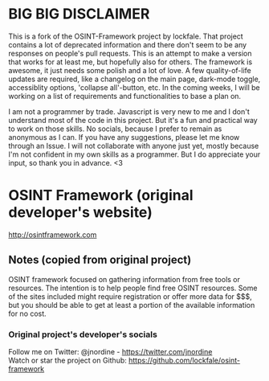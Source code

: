 # BIG BIG DISCLAIMER

This is a fork of the OSINT-Framework project by lockfale. That project contains a lot of deprecated information and there don't seem to be any responses on people's pull requests. This is an attempt to make a version that works for at least me, but hopefully also for others. The framework is awesome, it just needs some polish and a lot of love. A few quality-of-life updates are required, like a changelog on the main page, dark-mode toggle, accessiblity options, 'collapse all'-button, etc. In the coming weeks, I will be working on a list of requirements and functionalities to base a plan on. 

I am not a programmer by trade. Javascript is very new to me and I don't understand most of the code in this project. But it's a fun and practical way to work on those skills. No socials, because I prefer to remain as anonymous as I can. If you have any suggestions, please let me know through an Issue. I will not collaborate with anyone just yet, mostly because I'm not confident in my own skills as a programmer. But I do appreciate your input, so thank you in advance. <3

# OSINT Framework (original developer's website)

http://osintframework.com

## Notes (copied from original project)
OSINT framework focused on gathering information from free tools or resources. The intention is to help people find free OSINT resources. Some of the sites included might require registration or offer more data for $$$, but you should be able to get at least a portion of the available information for no cost.

### Original project's developer's socials
Follow me on Twitter: @jnordine - https://twitter.com/jnordine  
Watch or star the project on Github: https://github.com/lockfale/osint-framework
